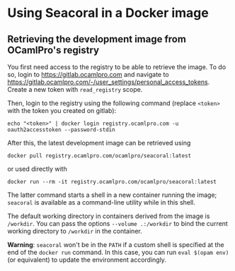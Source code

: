 # Using Seacoral in a Docker image

## Retrieving the development image from OCamlPro's registry

You first need access to the registry to be able to retrieve the
image.  To do so, login to https://gitlab.ocamlpro.com and navigate to
https://gitlab.ocamlpro.com/-/user_settings/personal_access_tokens.
Create a new token with `read_registry` scope.

Then, login to the registry using the following command (replace
`<token>` with the token you created on gitlab):
```shell
echo "<token>" | docker login registry.ocamlpro.com -u oauth2accesstoken --password-stdin
```

After this, the latest development image can be retrieved using
```shell
docker pull registry.ocamlpro.com/ocamlpro/seacoral:latest
```
or used directly with
```shell
docker run --rm -it registry.ocamlpro.com/ocamlpro/seacoral:latest
```

The latter command starts a shell in a new container running the
image; `seacoral` is available as a command-line utility while in this
shell.

The default working directory in containers derived from the image is
`/workdir`.  You can pass the options `--volume .:/workdir` to bind
the current working directory to `/workdir` in the container.

**Warning**: `seacoral` won't be in the `PATH` if a custom shell is
specified at the end of the `docker run` command.  In this case, you
can run `eval $(opam env)` (or equivalent) to update the environment
accordingly.
